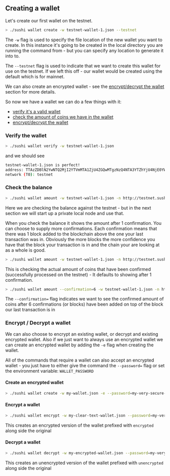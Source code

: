 ## Creating a wallet

Let's create our first wallet on the testnet.

```bash
> ./sushi wallet create -w testnet-wallet-1.json --testnet
```

The `-w` flag is used to specify the file location of the new wallet you want to create. In this instance it's going to be created in the local directory you are running the command from - but you can specify any location to generate it into to.

The `--testnet` flag is used to indicate that we want to create this wallet for use on the testnet. If we left this off - our wallet would be created using the default which is for mainnet.

We can also create an encrypted wallet - see the [encrypt/decrypt the wallet](#encrypt-decrypt-a-wallet) section for more details.

So now we have a wallet we can do a few things with it:

* [verify it's a valid wallet](#verify-the-wallet)
* [check the amount of coins we have in the wallet](#check-the-balance)
* [encrypt/decrypt the wallet](#encrypt-decrypt-a-wallet)

### Verify the wallet

```bash
> ./sushi wallet verify -w testnet-wallet-1.json
```

and we should see

```bash
testnet-wallet-1.json is perfect!
address: TTAzZDBlN2YwNTQ2MjI2YTVmMTA1ZjU4ZGQwMTgzNzQ4NTA3YTZhYjU4NjE0YWE1
network (T0): testnet
```

### Check the balance

```bash
> ./sushi wallet amount -w testnet-wallet-1.json -n http://testnet.sushichain.io:3000
```

Here we are checking the balance against the testnet - but in the next section we will start up a private local node and use that.

When you check the balance it shows the amount after 1 confirmation. You can choose to supply more confirmations. Each confirmation means that there was 1 block added to the blockchain above the one your last transaction was in. Obviously the more blocks the more confidence you have that the block your transaction is in and the chain your are looking at as a whole is good.

```bash
> ./sushi wallet amount -w testnet-wallet-1.json -n http://testnet.sushichain.io:3000 
```

This is checking the actual amount of coins that have been confirmed (successfully processed on the testnet) - It defaults to showing after 1 confirmation.

```bash
> ./sushi wallet amount --confirmation=6 -w testnet-wallet-1.json -n http://testnet.sushichain.io:3000
```

The `--confirmation=` flag indicates we want to see the confirmed amount of coins after 6 confirmations (or blocks) have been added on top of the block our last transaction is in

### Encrypt / Decrypt a wallet

We can also choose to encrypt an existing wallet, or decrypt and existing encrypted wallet. Also if we just want to always use an encrypted wallet we can create an encrypted wallet by adding the `-e` flag when creating the wallet.

All of the commands that require a wallet can also accept an encrypted wallet - you just have to either give the command the `--password=` flag or set the environment variable: `WALLET_PASSWORD`

#### Create an encrypted wallet

```bash
> ./sushi wallet create -w my-wallet.json -e --password=my-very-secure-password --testnet
```

#### Encrypt a wallet

```bash
> ./sushi wallet encrypt -w my-clear-text-wallet.json --password=my-very-secure-password
```

This creates an encrypted version of the wallet prefixed with `encrypted` along side the original

#### Decrypt a wallet

```bash
> ./sushi wallet decrypt -w my-encrypted-wallet.json --password=my-very-secure-password
```

This creates an unencrypted version of the wallet prefixed with `unencrypted` along side the original
